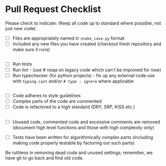 # Pull Request Checklist

Please check to indicate:
(Keep all code up to standard where possible, not just new code)

- [ ] Files are appropriately named in `snake_case.py` format
- [ ] Included any new files you have created (checkout fresh repository and make sure it runs)
##
- [ ] Run tests
- [ ] Run lint - (use # noqa on legacy code which can't be improved for now)
- [ ] Run typechecker (for python projects) - fix up any external code use with `typing.cast`  and/or `# type : ignore` where applicable
##
- [ ] Code adheres to style guidelines
- [ ] Complex parts of the code are commented
- [ ] Code is refactored to a high standard (DRY, SRP, KISS etc.)
##  
- [ ] Unused code, commented code and excessive comments are removed (document high level functions and those with high complexity only)
- [ ] Tests have been written for algorithmically complex parts (including making code properly testable by factoring out such parts)


Be ruthless in removing dead code and unused settings; remember, we have git to go back and find old code. 
